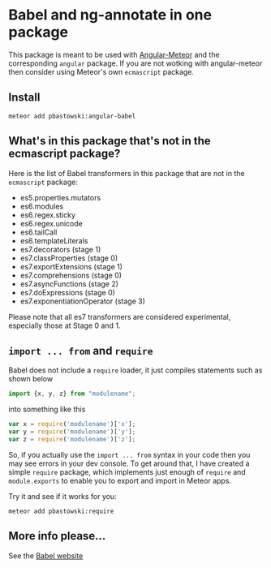 # Babel and ng-annotate in one package

This package is meant to be used with [Angular-Meteor](http://angular-meteor.com) and the corresponding `angular` package. If you are not wotking with angular-meteor then consider using Meteor's own `ecmascript` package.

## Install

```shell
meteor add pbastowski:angular-babel
```

## What's in this package that's not in the ecmascript package?

Here is the list of Babel transformers in this package that are not in the `ecmascript` package:

- es5.properties.mutators 
- es6.modules 
- es6.regex.sticky
- es6.regex.unicode 
- es6.tailCall
- es6.templateLiterals 
- es7.decorators (stage 1)
- es7.classProperties (stage 0)
- es7.exportExtensions (stage 1)
- es7.comprehensions (stage 0)
- es7.asyncFunctions (stage 2)
- es7.doExpressions (stage 0)
- es7.exponentiationOperator (stage 3)

Please note that all es7 transformers are considered experimental, especially those at Stage 0 and 1. 


## `import ... from` and `require`

Babel does not include a `require` loader, it just compiles statements such as shown below

```javascript
import {x, y, z} from "modulename";
```

into something like this 

```javascript
var x = require('modulename')['x'];
var y = require('modulename')['y'];
var z = require('modulename')['z'];
```

So, if you actually use the `import ... from` syntax in your code then you may see errors in your dev console. To get around that, I have created a simple `require` package, which implements just enough of `require` and `module.exports` to enable you to export and import in Meteor apps. 
 
Try it and see if it works for you:
 
    meteor add pbastowski:require
     
## More info please...

See the [Babel website](http://babeljs.io/)

